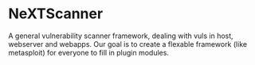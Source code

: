NeXTScanner
===========

A general vulnerability scanner framework, dealing with vuls in host, webserver and webapps. Our goal is to create a flexable framework (like metasploit) for everyone to fill in plugin modules.
